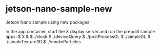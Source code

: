 # jetson-nano-sample-new
Jetson Nano sample using new packages

In the app container, start the X display server and run the prebuilt sample apps:
    $ X &
    $ ./clock
    $ ./deviceQuery
    $ ./postProcessGL
    $ ./simpleGL
    $ ./simpleTexture3D
    $ ./smokeParticles
